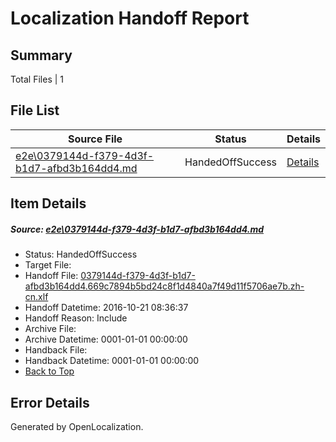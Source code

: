 # <a name='report-top'></a> Localization Handoff Report

## Summary
 Total Files | 1

## File List
 Source File | Status | Details 
 ----------- | ------ | ------- 
 [e2e\0379144d-f379-4d3f-b1d7-afbd3b164dd4.md](https://github.com/OpenLocalizationTestOrg/ol-test0/blob/f633f1ec0ab5928008dd1a133be708493df030cf/e2e/0379144d-f379-4d3f-b1d7-afbd3b164dd4.md) | HandedOffSuccess | [Details](#f2fa75ac2717437a0d6298a99e0f6ad3f9609ee11)

## Item Details
##### <a name='f2fa75ac2717437a0d6298a99e0f6ad3f9609ee11'></a> Source: [e2e\0379144d-f379-4d3f-b1d7-afbd3b164dd4.md](https://github.com/OpenLocalizationTestOrg/ol-test0/blob/f633f1ec0ab5928008dd1a133be708493df030cf/e2e/0379144d-f379-4d3f-b1d7-afbd3b164dd4.md)
* Status: HandedOffSuccess
* Target File: 
* Handoff File: [0379144d-f379-4d3f-b1d7-afbd3b164dd4.669c7894b5bd24c8f1d4840a7f49d11f5706ae7b.zh-cn.xlf](https://github.com/OpenLocalizationTestOrg/ol-test0-handoff/blob/323d33922376de955fa64365d0d2ce19064fde18/ol-handoff/OpenLocalizationTestOrg/ol-test0-zhcn/shujia/ht/0379144d-f379-4d3f-b1d7-afbd3b164dd4.669c7894b5bd24c8f1d4840a7f49d11f5706ae7b.zh-cn.xlf)
* Handoff Datetime: 2016-10-21 08:36:37
* Handoff Reason: Include
* Archive File: 
* Archive Datetime: 0001-01-01 00:00:00
* Handback File: 
* Handback Datetime: 0001-01-01 00:00:00
* [Back to Top](#report-top)


## Error Details

Generated by OpenLocalization.
